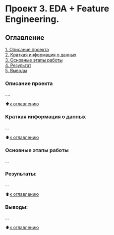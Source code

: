 # Проект 3. EDA + Feature Engineering.

## Оглавление  
[1. Описание проекта](README.md#Описание-проекта)  
[2. Краткая информация о данных](README.md#Краткая-информация-о-данных)  
[3. Основные этапы работы](README.md#Основные-этапы-работ)  
[4. Результат](README.md#Результат)    
[5. Выводы](README.md#Выводы) 


### Описание проекта

....

:arrow_up:[к оглавлению](README.md#Оглавление)

### Краткая информация о данных

...
  
:arrow_up:[к оглавлению](README.md#Оглавление)

### Основные этапы работы  

...



### Результаты:  
...

:arrow_up:[к оглавлению](README.md#Оглавление)


### Выводы:  
...

:arrow_up:[к оглавлению](README.md#Оглавление)



